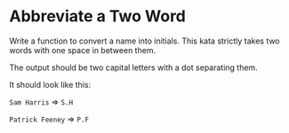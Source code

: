 # Abbreviate a Two Word

Write a function to convert a name into initials. This kata strictly takes two words with one space in between them.

The output should be two capital letters with a dot separating them.

It should look like this:

```Sam Harris``` => ```S.H```

```Patrick Feeney``` => ```P.F```
